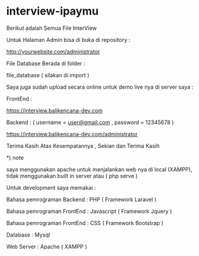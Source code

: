 # interview-ipaymu
Berikut adalah Semua File InterView 

Untuk Halaman Admin bisa di buka di repository :

http://yourwebsite.com/administrator

File Database Berada di folder :

file_database ( silakan di import )

Saya juga sudah upload secara online untuk demo live nya di server saya :

FrontEnd : 

https://interview.balikencana-dev.com

Backend : ( username = user@gmail.com , password = 12345678 )

https://interview.balikencana-dev.com/administrator 


Terima Kasih Atas Kesempatannya , Sekian dan Terima Kasih


*) note 

saya menggunakan apache untuk menjalankan web nya di local (XAMPP), tidak menggunakan built in server atau ( php serve )

Untuk development saya memakai :

Bahasa pemrograman Backend : PHP ( Framework Laravel ) 

Bahasa pemrograman FrontEnd : Javascript ( Framework Jquery ) 

Bahasa pemrograman FrontEnd : CSS ( Framework Bootstrap ) 

Database   : Mysql

Web Server : Apache ( XAMPP )

